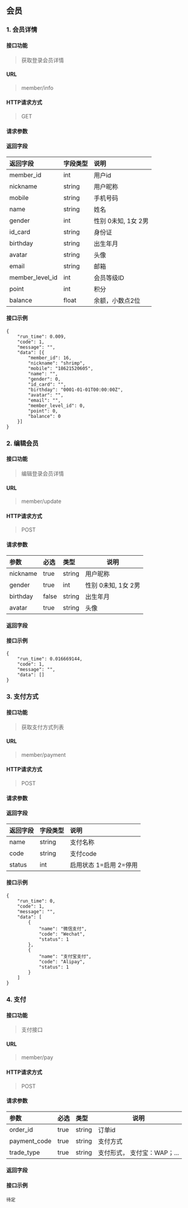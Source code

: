 会员
-----------

### 1. <a id="info">会员详情</a>

#### 接口功能

> 获取登录会员详情

#### URL

> member/info

#### HTTP请求方式

> GET

#### 请求参数

#### 返回字段
|返回字段|字段类型|说明 |
|:----- |:------|:----------------------------- |
|member_id | int |用户id |
|nickname | string |用户昵称 |
|mobile | string |手机号码 |
|name | string |姓名 |
|gender | int |性别 0未知, 1女 2男 |
|id_card | string |身份证 |
|birthday | string |出生年月 |
|avatar | string |头像 |
|email | string |邮箱 |
|member_level_id | int |会员等级ID |
|point | int |积分 |
|balance | float |余额，小数点2位 |

#### 接口示例
```
{
    "run_time": 0.009,
    "code": 1,
    "message": "",
    "data": [{
        "member_id": 16,
        "nickname": "shrimp",
        "mobile": "18621520605",
        "name": "",
        "gender": 0,
        "id_card": "",
        "birthday": "0001-01-01T00:00:00Z",
        "avatar": "",
        "email": "",
        "member_level_id": 0,
        "point": 0,
        "balance": 0
    }]
}
```


### 2. <a id="update">编辑会员</a>

#### 接口功能

> 编辑登录会员详情

#### URL

> member/update

#### HTTP请求方式

> POST

#### 请求参数
|参数|必选|类型|说明|
|:----- |:-------|:-----|----- |
|nickname  |true |string|用户昵称 |
|gender  |true |int |性别 0未知, 1女 2男|
|birthday  |false |string |出生年月 |
|avatar  |true |string |头像|

#### 返回字段

#### 接口示例
```
{
    "run_time": 0.016669144,
    "code": 1,
    "message": "",
    "data": []
}
```

### 3. <a id="payment">支付方式</a>

#### 接口功能

> 获取支付方式列表

#### URL

> member/payment

#### HTTP请求方式

> POST

#### 请求参数

#### 返回字段
|返回字段|字段类型|说明 |
|:----- |:------|:----------------------------- |
|name | string |支付名称 |
|code | string |支付code |
|status | int |启用状态 1=启用 2=停用 |

#### 接口示例
```
{
    "run_time": 0,
    "code": 1,
    "message": "",
    "data": [
        {
            "name": "微信支付",
            "code": "Wechat",
            "status": 1
        },
        {
            "name": "支付宝支付",
            "code": "Alipay",
            "status": 1
        }
    ]
}
```

### 4. <a id="pay">支付</a>

#### 接口功能

> 支付接口

#### URL

> member/pay

#### HTTP请求方式

> POST

#### 请求参数
|参数|必选|类型|说明|
|:----- |:-------|:-----|----- |
|order_id  |true |string|订单id |
|payment_code  |true |string |支付方式|
|trade_type  |true |string |支付形式， 支付宝：WAP；...|

#### 返回字段

#### 接口示例
```
待定
```